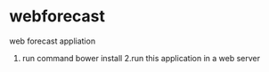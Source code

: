 # webforecast
web forecast appliation
1. run command bower install
2.run this application in a web server
